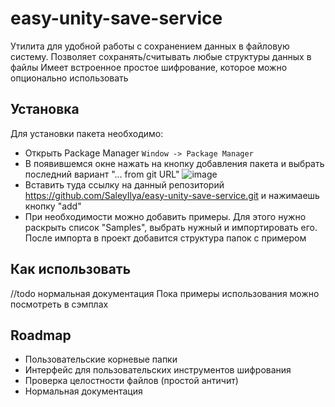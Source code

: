 # easy-unity-save-service
Утилита для удобной работы с сохранением данных в файловую систему.
Позволяет сохранять/считывать любые структуры данных в файлы
Имеет встроенное простое шифрование, которое можно опционально использовать

## Установка
Для установки пакета необходимо:
* Открыть Package Manager `Window -> Package Manager`
* В появившемся окне нажать на кнопку добавления пакета и выбрать последний вариант "... from git URL" ![image](https://user-images.githubusercontent.com/74210063/168144874-41eb72fc-42c5-44d5-8d53-32c8bc905406.png)
* Вставить туда ссылку на данный репозиторий https://github.com/SaleyIlya/easy-unity-save-service.git и нажимаешь кнопку "add"
* При необходимости можно добавить примеры. Для этого нужно раскрыть список "Samples", выбрать нужный и импортировать его. После импорта в проект добавится структура папок с примером

## Как использовать
//todo нормальная документация
Пока примеры использования можно посмотреть в сэмплах

## Roadmap
* Пользовательские корневые папки
* Интерфейс для пользовательских инструментов шифрования
* Проверка целостности файлов (простой античит)
* Нормальная документация
